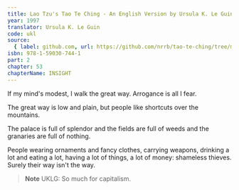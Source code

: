 ```yaml
---
title: Lao Tzu's Tao Te Ching - An English Version by Ursula K. Le Guin
year: 1997
translator: Ursula K. Le Guin
code: ukl
source:
  { label: github.com, url: https://github.com/nrrb/tao-te-ching/tree/master }
isbn: 978-1-59030-744-1
part: 2
chapter: 53
chapterName: INSIGHT
---
```

If my mind's modest,
I walk the great way.
Arrogance
is all I fear.

The great way is low and plain,
but people like shortcuts over the mountains.

The palace is full of splendor
and the fields are full of weeds
and the granaries are full of nothing.

People wearing ornaments and fancy clothes,
carrying weapons,
drinking a lot and eating a lot,
having a lot of things, a lot of money:
shameless thieves.
Surely their way
isn't the way.


> **Note** UKLG: So much for capitalism.